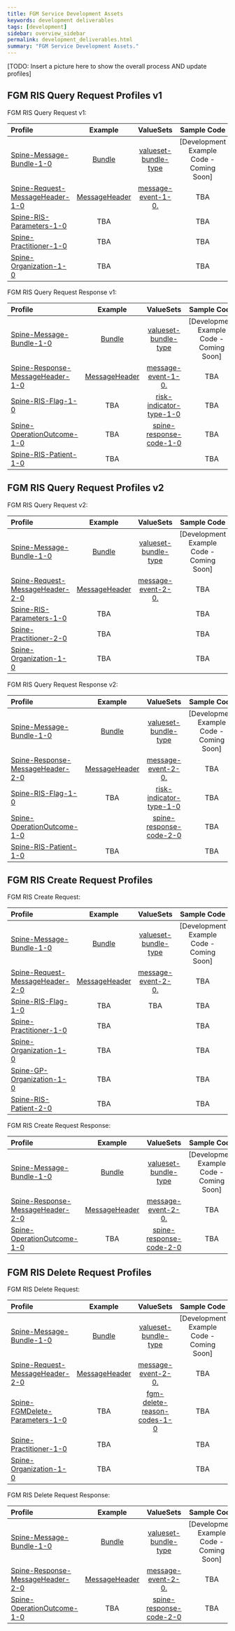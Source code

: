 ```yaml
---
title: FGM Service Development Assets
keywords: development deliverables
tags: [development]
sidebar: overview_sidebar
permalink: development_deliverables.html
summary: "FGM Service Development Assets."
---
```


<!-- ![stuff](images/overview/gpc blocks.png) -->

[TODO: Insert a picture here to show the overall process AND update profiles]

## FGM RIS Query Request Profiles v1 ##

FGM RIS Query Request v1:

| Profile| Example | ValueSets | Sample Code |
| :--------- | :-----: |:-----: |:-----: |
| [Spine-Message-Bundle-1-0](http://data.developer.nhs.uk/fhir/fgm/Profile.FGMRISQueryRequest/spine-message-bundle-1-0.html) | [Bundle](http://data.developer.nhs.uk/fhir/fgm/examples/Profile.FGMRISQueryRequest/Example-qr-1a.xml) | [valueset-bundle-type](http://hl7.org/fhir/DSTU2/valueset-bundle-type.html) | [Development Example Code - Coming Soon] |
| [Spine-Request-MessageHeader-1-0](http://data.developer.nhs.uk/fhir/fgm/Profile.FGMRISQueryRequest/spine-request-messageheader-1-0.html) | [MessageHeader](http://data.developer.nhs.uk/fhir/fgm/Profile.FGMRISQueryRequest/Examples.html#Spine-Request-MessageHeader-1-0) | [message-event-1-0.](https://fhir-test.nhs.uk/ValueSet/message-event-1-0) | TBA |
| [Spine-RIS-Parameters-1-0](https://fhir-test.nhs.uk/StructureDefinition/spine-ris-parameters-1-0) | TBA  |  | TBA |
| [Spine-Practitioner-1-0](http://data.developer.nhs.uk/fhir/fgm/Profile.FGMRISQueryRequest/spine-practitioner-1-0.html) | TBA |  | TBA |
| [Spine-Organization-1-0](http://data.developer.nhs.uk/fhir/fgm/Profile.FGMRISQueryRequest/spine-organization-1-0.html) | TBA | | TBA |



FGM RIS Query Request Response v1:

| Profile| Example | ValueSets | Sample Code |
| :--------- | :-----: |:-----: |:-----: |
| [Spine-Message-Bundle-1-0](http://data.developer.nhs.uk/fhir/fgm/Profile.FGMRISQueryRequest/spine-message-bundle-1-0.html) | [Bundle](http://data.developer.nhs.uk/fhir/fgm/examples/Profile.FGMRISQueryRequest/Example-qr-1a.xml) | [valueset-bundle-type](http://hl7.org/fhir/DSTU2/valueset-bundle-type.html) | [Development Example Code - Coming Soon] |
| [Spine-Response-MessageHeader-1-0](http://data.developer.nhs.uk/fhir/fgm/Profile.FGMRISQueryRequestResponse/spine-response-messageheader-1-0.html) | [MessageHeader](http://data.developer.nhs.uk/fhir/fgm/Profile.FGMRISQueryRequest/Examples.html#Spine-Response-MessageHeader-1-0) | [message-event-1-0.](https://fhir-test.nhs.uk/ValueSet/message-event-1-0) | TBA |
| [Spine-RIS-Flag-1-0](https://fhir-test.nhs.uk/StructureDefinition/spine-ris-flag-1-0) | TBA |[risk-indicator-type-1-0](https://fhir-test.nhs.uk/ValueSet/risk-indicator-type-1-0) | TBA |
| [Spine-OperationOutcome-1-0](http://data.developer.nhs.uk/fhir/fgm/Profile.FGMRISQueryRequestResponse/spine-operationoutcome-1-0.html) | TBA | [spine-response-code-1-0](https://fhir-test.nhs.uk/ValueSet/spine-response-code-1-0) | TBA |
| [Spine-RIS-Patient-1-0](https://fhir-test.nhs.uk/StructureDefinition/spine-ris-patient-1-0) | TBA | | TBA |


## FGM RIS Query Request Profiles v2 ##

FGM RIS Query Request v2:

| Profile| Example | ValueSets | Sample Code |
| :--------- | :-----: |:-----: |:-----: |
| [Spine-Message-Bundle-1-0](../../StructureDefinitions/Spine-Message-Bundle-1-0.xml) | [Bundle](http://data.developer.nhs.uk/fhir/fgm/examples/Profile.FGMRISQueryRequest/Example-qr-1a.xml) | [valueset-bundle-type](http://hl7.org/fhir/DSTU2/valueset-bundle-type.html) | [Development Example Code - Coming Soon] |
| [Spine-Request-MessageHeader-2-0](https://fhir-test.nhs.uk/StructureDefinition/spine-request-messageheader-2-0) | [MessageHeader](http://data.developer.nhs.uk/fhir/fgm/Profile.FGMRISQueryRequest/Examples.html#Spine-Request-MessageHeader-1-0) | [message-event-2-0.](https://fhir-test.nhs.uk/ValueSet/message-event-2-0) | TBA |
| [Spine-RIS-Parameters-1-0](https://fhir-test.nhs.uk/StructureDefinition/spine-ris-parameters-1-0) | TBA | | TBA |
| [Spine-Practitioner-2-0](../../StructureDefinitions/spine-practitioner-2-0.xml) | TBA | | TBA |
| [Spine-Organization-1-0](../../StructureDefinitions/spine-organization-1-0.xml) | TBA | | TBA |



FGM RIS Query Request Response v2:

| Profile| Example | ValueSets | Sample Code |
| :--------- | :-----: |:-----: |:-----: |
| [Spine-Message-Bundle-1-0](../../StructureDefinitions/Spine-Message-Bundle-1-0.xml) | [Bundle](http://data.developer.nhs.uk/fhir/fgm/examples/Profile.FGMRISQueryRequest/Example-qr-1a.xml) | [valueset-bundle-type](http://hl7.org/fhir/DSTU2/valueset-bundle-type.html) | [Development Example Code - Coming Soon] |
| [Spine-Response-MessageHeader-2-0](https://fhir-test.nhs.uk/StructureDefinition/spine-response-messageheader-2-0) | [MessageHeader](http://data.developer.nhs.uk/fhir/fgm/Profile.FGMRISQueryRequest/Examples.html#Spine-Request-MessageHeader-1-0) | [message-event-2-0.](https://fhir-test.nhs.uk/ValueSet/message-event-2-0) | TBA |
| [Spine-RIS-Flag-1-0](https://fhir-test.nhs.uk/StructureDefinition/spine-ris-flag-1-0) | TBA |[risk-indicator-type-1-0](https://fhir-test.nhs.uk/ValueSet/risk-indicator-type-1-0) | TBA |
| [Spine-OperationOutcome-1-0](../../StructureDefinitions/spine-operationoutcome-1-0.xml) | | [spine-response-code-2-0](https://fhir-test.nhs.uk/ValueSet/spine-response-code-2-0)| TBA |
| [Spine-RIS-Patient-1-0](https://fhir-test.nhs.uk/StructureDefinition/spine-ris-patient-1-0) | TBA | | TBA |

## FGM RIS Create Request Profiles ##

FGM RIS Create Request:

| Profile| Example | ValueSets | Sample Code |
| :--------- | :-----: |:-----: |:-----: |
| [Spine-Message-Bundle-1-0](../../StructureDefinitions/Spine-Message-Bundle-1-0.xml) | [Bundle](http://data.developer.nhs.uk/fhir/fgm/examples/Profile.FGMRISQueryRequest/Example-qr-1a.xml) | [valueset-bundle-type](http://hl7.org/fhir/DSTU2/valueset-bundle-type.html) | [Development Example Code - Coming Soon] |
| [Spine-Request-MessageHeader-2-0](https://fhir-test.nhs.uk/StructureDefinition/spine-request-messageheader-2-0) | [MessageHeader](http://data.developer.nhs.uk/fhir/fgm/Profile.FGMRISQueryRequest/Examples.html#Spine-Request-MessageHeader-1-0) | [message-event-2-0.](https://fhir-test.nhs.uk/ValueSet/message-event-2-0) | TBA |
| [Spine-RIS-Flag-1-0](https://fhir-test.nhs.uk/StructureDefinition/spine-ris-flag-1-0) |TBA | TBA| TBA |
| [Spine-Practitioner-1-0](../../StructureDefinitions/spine-practitioner-1-0.xml) |TBA | | TBA |
| [Spine-Organization-1-0](../../StructureDefinitions/spine-organization-1-0.xml) | TBA| | TBA |
| [Spine-GP-Organization-1-0](../../StructureDefinitions/spine-gp-organization-1-0.xml) | TBA| | TBA |
| [Spine-RIS-Patient-2-0](../../StructureDefinitions/spine-ris-patient-2-0.xml) |TBA | | TBA |



FGM RIS Create Request Response:

| Profile| Example | ValueSets | Sample Code |
| :--------- | :-----: |:-----: |:-----: |
| [Spine-Message-Bundle-1-0](../../StructureDefinitions/Spine-Message-Bundle-1-0.xml) | [Bundle](http://data.developer.nhs.uk/fhir/fgm/examples/Profile.FGMRISQueryRequest/Example-qr-1a.xml) | [valueset-bundle-type](http://hl7.org/fhir/DSTU2/valueset-bundle-type.html) | [Development Example Code - Coming Soon] |
| [Spine-Response-MessageHeader-2-0](https://fhir-test.nhs.uk/StructureDefinition/spine-response-messageheader-2-0) | [MessageHeader](http://data.developer.nhs.uk/fhir/fgm/Profile.FGMRISQueryRequest/Examples.html#Spine-Request-MessageHeader-1-0) | [message-event-2-0.](https://fhir-test.nhs.uk/ValueSet/message-event-2-0) | TBA |
| [Spine-OperationOutcome-1-0](../../StructureDefinitions/spine-operationoutcome-1-0.xml) |TBA | [spine-response-code-2-0](https://fhir-test.nhs.uk/ValueSet/spine-response-code-2-0)| TBA |



## FGM RIS Delete Request Profiles ##

FGM RIS Delete Request:

| Profile| Example | ValueSets | Sample Code |
| :--------- | :-----: |:-----: |:-----: |
| [Spine-Message-Bundle-1-0](../../StructureDefinitions/Spine-Message-Bundle-1-0.xml) | [Bundle](http://data.developer.nhs.uk/fhir/fgm/examples/Profile.FGMRISQueryRequest/Example-qr-1a.xml) | [valueset-bundle-type](http://hl7.org/fhir/DSTU2/valueset-bundle-type.html) | [Development Example Code - Coming Soon] |
| [Spine-Request-MessageHeader-2-0](https://fhir-test.nhs.uk/StructureDefinition/spine-request-messageheader-2-0) | [MessageHeader](http://data.developer.nhs.uk/fhir/fgm/Profile.FGMRISQueryRequest/Examples.html#Spine-Request-MessageHeader-1-0) | [message-event-2-0.](https://fhir-test.nhs.uk/ValueSet/message-event-2-0) | TBA |
| [Spine-FGMDelete-Parameters-1-0](https://fhir-test.nhs.uk/StructureDefinition/spine-fgmdelete-parameters-1-0) |TBA | [fgm-delete-reason-codes-1-0](https://fhir-test.nhs.uk/ValueSet/fgm-delete-reason-codes-1-0)| TBA |
| [Spine-Practitioner-1-0](../../StructureDefinitions/spine-practitioner-1-0.xml) |TBA | | TBA |
| [Spine-Organization-1-0](../../StructureDefinitions/spine-organization-1-0.xml) | TBA| | TBA |



FGM RIS Delete Request Response:

| Profile| Example | ValueSets | Sample Code |
| :--------- | :-----: |:-----: |:-----: |
| [Spine-Message-Bundle-1-0](../../StructureDefinitions/Spine-Message-Bundle-1-0.xml) | [Bundle](http://data.developer.nhs.uk/fhir/fgm/examples/Profile.FGMRISQueryRequest/Example-qr-1a.xml) | [valueset-bundle-type](http://hl7.org/fhir/DSTU2/valueset-bundle-type.html) | [Development Example Code - Coming Soon] |
| [Spine-Response-MessageHeader-2-0](https://fhir-test.nhs.uk/StructureDefinition/spine-response-messageheader-2-0) | [MessageHeader](http://data.developer.nhs.uk/fhir/fgm/Profile.FGMRISQueryRequest/Examples.html#Spine-Request-MessageHeader-1-0) | [message-event-2-0.](https://fhir-test.nhs.uk/ValueSet/message-event-2-0) | TBA |
| [Spine-OperationOutcome-1-0](../../StructureDefinitions/spine-operationoutcome-1-0.xml) | TBA| [spine-response-code-2-0](https://fhir-test.nhs.uk/ValueSet/spine-response-code-2-0)| TBA |